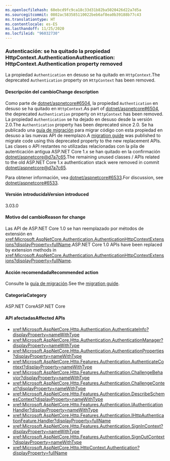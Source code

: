 ```yaml
---
ms.openlocfilehash: 60ebcd9fc9ca18c33d31b82ba5020426d22a7d5a
ms.sourcegitcommit: 0802ac583585110022beb6af8ea0b39188b77c43
ms.translationtype: HT
ms.contentlocale: es-ES
ms.lasthandoff: 11/25/2020
ms.locfileid: "96032730"
---
```

### <a name="authentication-httpcontextauthentication-property-removed"></a><span data-ttu-id="6088b-101">Autenticación: se ha quitado la propiedad HttpContext.Authentication</span><span class="sxs-lookup"><span data-stu-id="6088b-101">Authentication: HttpContext.Authentication property removed</span></span>

<span data-ttu-id="6088b-102">La propiedad `Authentication` en desuso se ha quitado en `HttpContext`.</span><span class="sxs-lookup"><span data-stu-id="6088b-102">The deprecated `Authentication` property on `HttpContext` has been removed.</span></span>

#### <a name="change-description"></a><span data-ttu-id="6088b-103">Descripción del cambio</span><span class="sxs-lookup"><span data-stu-id="6088b-103">Change description</span></span>

<span data-ttu-id="6088b-104">Como parte de [dotnet/aspnetcore#6504](https://github.com/dotnet/aspnetcore/pull/6504), la propiedad `Authentication` en desuso se ha quitado en `HttpContext`.</span><span class="sxs-lookup"><span data-stu-id="6088b-104">As part of [dotnet/aspnetcore#6504](https://github.com/dotnet/aspnetcore/pull/6504), the deprecated `Authentication` property on `HttpContext` has been removed.</span></span> <span data-ttu-id="6088b-105">La propiedad `Authentication` se ha dejado en desuso desde la versión 2.0.</span><span class="sxs-lookup"><span data-stu-id="6088b-105">The `Authentication` property has been deprecated since 2.0.</span></span> <span data-ttu-id="6088b-106">Se ha publicado una [guía de migración](/aspnet/core/migration/1x-to-2x/identity-2x?view=aspnetcore-2.2#use-httpcontext-authentication-extensions) para migrar código con esta propiedad en desuso a las nuevas API de reemplazo.</span><span class="sxs-lookup"><span data-stu-id="6088b-106">A [migration guide](/aspnet/core/migration/1x-to-2x/identity-2x?view=aspnetcore-2.2#use-httpcontext-authentication-extensions) was published to migrate code using this deprecated property to the new replacement APIs.</span></span> <span data-ttu-id="6088b-107">Las clases o API restantes no utilizadas relacionadas con la pila de autenticación antigua ASP.NET Core 1.x se han quitado en la confirmación [dotnet/aspnetcore@d7a7c65](https://github.com/dotnet/aspnetcore/commit/d7a7c65).</span><span class="sxs-lookup"><span data-stu-id="6088b-107">The remaining unused classes / APIs related to the old ASP.NET Core 1.x authentication stack were removed in commit [dotnet/aspnetcore@d7a7c65](https://github.com/dotnet/aspnetcore/commit/d7a7c65).</span></span>

<span data-ttu-id="6088b-108">Para obtener información, vea [dotnet/aspnetcore#6533](https://github.com/dotnet/aspnetcore/issues/6533).</span><span class="sxs-lookup"><span data-stu-id="6088b-108">For discussion, see [dotnet/aspnetcore#6533](https://github.com/dotnet/aspnetcore/issues/6533).</span></span>

#### <a name="version-introduced"></a><span data-ttu-id="6088b-109">Versión introducida</span><span class="sxs-lookup"><span data-stu-id="6088b-109">Version introduced</span></span>

<span data-ttu-id="6088b-110">3.0</span><span class="sxs-lookup"><span data-stu-id="6088b-110">3.0</span></span>

#### <a name="reason-for-change"></a><span data-ttu-id="6088b-111">Motivo del cambio</span><span class="sxs-lookup"><span data-stu-id="6088b-111">Reason for change</span></span>

<span data-ttu-id="6088b-112">Las API de ASP.NET Core 1.0 se han reemplazado por métodos de extensión en <xref:Microsoft.AspNetCore.Authentication.AuthenticationHttpContextExtensions?displayProperty=fullName>.</span><span class="sxs-lookup"><span data-stu-id="6088b-112">ASP.NET Core 1.0 APIs have been replaced by extension methods in <xref:Microsoft.AspNetCore.Authentication.AuthenticationHttpContextExtensions?displayProperty=fullName>.</span></span>

#### <a name="recommended-action"></a><span data-ttu-id="6088b-113">Acción recomendada</span><span class="sxs-lookup"><span data-stu-id="6088b-113">Recommended action</span></span>

<span data-ttu-id="6088b-114">Consulte la [guía de migración](/aspnet/core/migration/1x-to-2x/identity-2x?view=aspnetcore-2.2#use-httpcontext-authentication-extensions).</span><span class="sxs-lookup"><span data-stu-id="6088b-114">See the [migration guide](/aspnet/core/migration/1x-to-2x/identity-2x?view=aspnetcore-2.2#use-httpcontext-authentication-extensions).</span></span>

#### <a name="category"></a><span data-ttu-id="6088b-115">Categoría</span><span class="sxs-lookup"><span data-stu-id="6088b-115">Category</span></span>

<span data-ttu-id="6088b-116">ASP.NET Core</span><span class="sxs-lookup"><span data-stu-id="6088b-116">ASP.NET Core</span></span>

#### <a name="affected-apis"></a><span data-ttu-id="6088b-117">API afectadas</span><span class="sxs-lookup"><span data-stu-id="6088b-117">Affected APIs</span></span>

- <xref:Microsoft.AspNetCore.Http.Authentication.AuthenticateInfo?displayProperty=nameWithType>
- <xref:Microsoft.AspNetCore.Http.Authentication.AuthenticationManager?displayProperty=nameWithType>
- <xref:Microsoft.AspNetCore.Http.Authentication.AuthenticationProperties?displayProperty=nameWithType>
- <xref:Microsoft.AspNetCore.Http.Features.Authentication.AuthenticateContext?displayProperty=nameWithType>
- <xref:Microsoft.AspNetCore.Http.Features.Authentication.ChallengeBehavior?displayProperty=nameWithType>
- <xref:Microsoft.AspNetCore.Http.Features.Authentication.ChallengeContext?displayProperty=nameWithType>
- <xref:Microsoft.AspNetCore.Http.Features.Authentication.DescribeSchemesContext?displayProperty=nameWithType>
- <xref:Microsoft.AspNetCore.Http.Features.Authentication.IAuthenticationHandler?displayProperty=nameWithType>
- <xref:Microsoft.AspNetCore.Http.Features.Authentication.IHttpAuthenticationFeature.Handler?displayProperty=fullName>
- <xref:Microsoft.AspNetCore.Http.Features.Authentication.SignInContext?displayProperty=nameWithType>
- <xref:Microsoft.AspNetCore.Http.Features.Authentication.SignOutContext?displayProperty=nameWithType>
- <xref:Microsoft.AspNetCore.Http.HttpContext.Authentication?displayProperty=fullName>

<!-- 

#### Affected APIs

- `T:Microsoft.AspNetCore.Http.Authentication.AuthenticateInfo`
- `T:Microsoft.AspNetCore.Http.Authentication.AuthenticationManager`
- `T:Microsoft.AspNetCore.Http.Authentication.AuthenticationProperties`
- `T:Microsoft.AspNetCore.Http.Features.Authentication.AuthenticateContext`
- `T:Microsoft.AspNetCore.Http.Features.Authentication.ChallengeBehavior`
- `T:Microsoft.AspNetCore.Http.Features.Authentication.ChallengeContext`
- `T:Microsoft.AspNetCore.Http.Features.Authentication.DescribeSchemesContext`
- `T:Microsoft.AspNetCore.Http.Features.Authentication.IAuthenticationHandler`
- `P:Microsoft.AspNetCore.Http.Features.Authentication.IHttpAuthenticationFeature.Handler`
- `T:Microsoft.AspNetCore.Http.Features.Authentication.SignInContext`
- `T:Microsoft.AspNetCore.Http.Features.Authentication.SignOutContext`
- `P:Microsoft.AspNetCore.Http.HttpContext.Authentication`

-->
